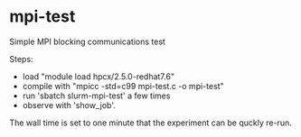 # mpi-test

Simple MPI blocking communications test

Steps:
- load "module load hpcx/2.5.0-redhat7.6"
- compile with "mpicc -std=c99 mpi-test.c -o mpi-test"
- run 'sbatch slurm-mpi-test' a few times
- observe with 'show_job'. 

The wall time is set to one minute that the experiment can be quckly re-run.